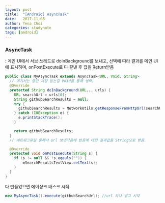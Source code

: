 ```yaml
---
layout: post
title:  "[Android] AsyncTask"
date:   2017-11-05
author: Yena Choi
categories: studynote
tags: [android]
---
```


### AsyncTask
: 메인 UI에서 서브 쓰레드로 doInBackground를 보내고, 선택에 따라 결과를 메인
UI에 표시하며, onPostExecute로 다 끝낸 후 값을 Return받음

```java
public class MyAsyncTask extends AsyncTask<URL, Void, String>
  // 여기서는 중간 과정 받는걸 Void를 통해 생략.
  @Override
  protected String doInBackground(URL... urls) {
    URL searchUrl = urls[0];
    String githubSearchResults = null;
    try {
      githubSearchResults = NetworkUtils.getResponseFromHttpUrl(searchUrl);
    } catch (IOException e) {
      e.printStackTrace();
    }

    return githubSearchResults;
  }
  // 네트워크유틸 통해서 url 보낸다음에 반응에 대한 결과값을 String으로 받음.

  @Override
  protected void onPostExecute(String s) {
    if (s != null && !s.eqauls("")) {
        mSearchResultsTextView.setText(s);
    }
  }
}
```


다 만들었으면 에이싱크 태스크 시작.

```java
new MyAsyncTask().execute(githubSearchUrl); //url 하나 넣고 시작
```
